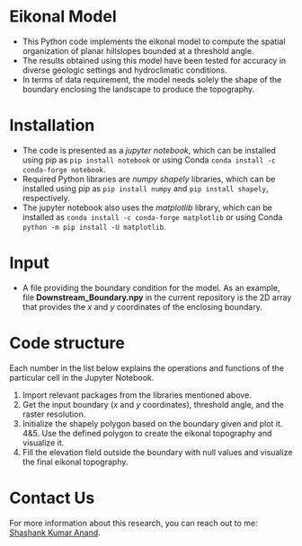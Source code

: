 # Eikonal Model

- This Python code implements the eikonal model to compute the spatial organization of planar hillslopes bounded at a threshold angle.
- The results obtained using this model have been tested for accuracy in diverse geologic settings and hydroclimatic conditions.
- In terms of data requirement, the model needs solely the shape of the boundary enclosing the landscape to produce the topography.
  
# Installation

- The code is presented as a *jupyter notebook*, which can be installed using pip as `pip install notebook` or using Conda `conda install -c conda-forge notebook`.
- Required Python libraries are *numpy* *shapely* libraries, which can be installed using pip as `pip install numpy` and `pip install shapely`, respectively. 
- The jupyter notebook also uses the *matplotlib* library, which can be installed as `conda install -c conda-forge matplotlib` or using Conda `python -m pip install -U matplotlib`.

# Input
- A file providing the boundary condition for the model. As an example, file **Downstream_Boundary.npy** in the current repository is the 2D array that provides the *x* and *y* coordinates of the enclosing boundary.

# Code structure

Each number in the list below explains the operations and functions of the particular cell in the Jupyter Notebook.
1. Import relevant packages from the libraries mentioned above.
2. Get the input boundary (*x* and *y* coordinates), threshold angle, and the raster resolution. 
3. Initialize the shapely polygon based on the boundary given and plot it.
4&5. Use the defined polygon to create the eikonal topography and visualize it.
6. Fill the elevation field outside the boundary with null values and visualize the final eikonal topography.

# Contact Us

For more information about this research, you can reach out to me: [Shashank Kumar Anand](mailto:skanannd@princeton.edu?subject=[GitHub]%20Landscape%20Evolution%20Model%20(LEM)%20Numerical%20Solver). 
